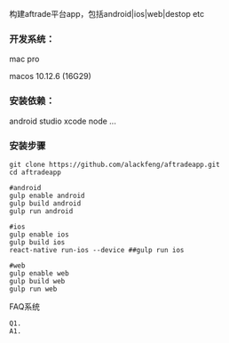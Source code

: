 构建aftrade平台app，包括android\|ios\|web\|destop etc

### 开发系统：

mac pro

macos  10.12.6 \(16G29\)

### 安装依赖：

android studio  xcode  node  ...

### 安装步骤

```
git clone https://github.com/alackfeng/aftradeapp.git
cd aftradeapp

#android
gulp enable android
gulp build android
gulp run android

#ios
gulp enable ios
gulp build ios
react-native run-ios --device ##gulp run ios

#web
gulp enable web
gulp build web
gulp run web
```

FAQ系统

```
Q1.
A1.
```



